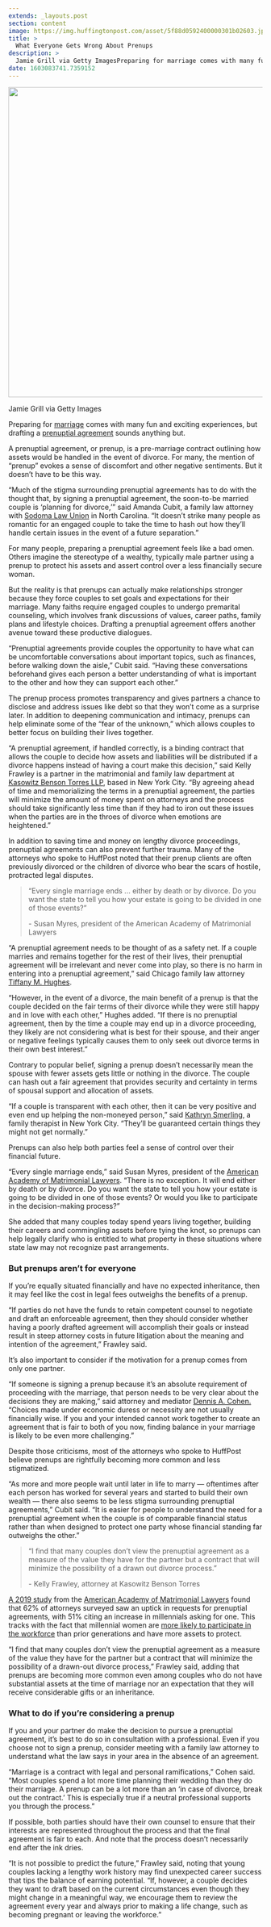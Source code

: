 ```yaml
--- 
extends: _layouts.post 
section: content 
image: https://img.huffingtonpost.com/asset/5f88d0592400000301b02603.jpeg?cache=urCx1LmM20&ops=1778_1000 
title: > 
  What Everyone Gets Wrong About Prenups 
description: > 
  Jamie Grill via Getty ImagesPreparing for marriage comes with many fun and exciting experiences, but drafting a prenuptial agreement sounds anything but.A prenuptial agreement, or prenup, is a pre-marriage contract outlining how assets would be handled in the event of divorce.But the reality is that prenups can actually make relationships stronger because they force couples to set goals and expectations for their marriage.Drafting a prenuptial agreement offers another avenue toward these productive dialogues.What to do if you’re considering a prenupIf you and your partner do make the decision to pursue a prenuptial agreement, it’s best to do so in consultation with a professional. 
date: 1603083741.7359152 
--- 
```

<div><p></p><img class="img-sized__img landscape" alt="" width="720" height="615" src="https://img.huffingtonpost.com/asset/5f88d0592400000301b02603.jpeg?cache=urCx1LmM20&amp;ops=scalefit_720_noupscale"><p class="cli-image__spacer"></p><p class="cli-image__credit"><p>Jamie Grill via Getty Images</p></p><p>Preparing for <a href="https://www.huffpost.com/life/topic/marriage" target="_blank">marriage</a> comes with many fun and exciting experiences, but drafting a <a href="https://www.huffpost.com/entry/how-to-bring-up-prenup_n_5a60e0efe4b05085db606d29" target="_blank">prenuptial agreement</a> sounds anything but.</p><p>A prenuptial agreement, or prenup, is a pre-marriage contract outlining how assets would be handled in the event of divorce. For many, the mention of &#8220;prenup&#8221; evokes a sense of discomfort and other negative sentiments. But it doesn&#8217;t have to be this way. </p><p>&#8220;Much of the stigma surrounding prenuptial agreements has to do with the thought that, by signing a prenuptial agreement, the soon-to-be married couple is &#8216;planning for divorce,&#8217;&#8221; said Amanda Cubit, a family law attorney with <a href="https://www.sodomalaw.com/sodoma-law-union/" target="_blank">Sodoma Law Union</a> in North Carolina. &#8220;It doesn&#8217;t strike many people as romantic for an engaged couple to take the time to hash out how they&#8217;ll handle certain issues in the event of a future separation.&#8221;</p><p>For many people, preparing a prenuptial agreement feels like a bad omen. Others imagine the stereotype of a wealthy, typically male partner using a prenup to protect his assets and assert control over a less financially secure woman. </p><p>But the reality is that prenups can actually make relationships stronger because they force couples to set goals and expectations for their marriage. Many faiths require engaged couples to undergo premarital counseling, which involves frank discussions of values, career paths, family plans and lifestyle choices. Drafting a prenuptial agreement offers another avenue toward these productive dialogues. </p><p>&#8220;Prenuptial agreements provide couples the opportunity to have what can be uncomfortable conversations about important topics, such as finances, before walking down the aisle,&#8221; Cubit said. &#8220;Having these conversations beforehand gives each person a better understanding of what is important to the other and how they can support each other.&#8221;</p><p>The prenup process promotes transparency and gives partners a chance to disclose and address issues like debt so that they won&#8217;t come as a surprise later. In addition to deepening communication and intimacy, prenups can help eliminate some of the &#8220;fear of the unknown,&#8221; which allows couples to better focus on building their lives together. </p><p>&#8220;A prenuptial agreement, if handled correctly, is a binding contract that allows the couple to decide how assets and liabilities will be distributed if a divorce happens instead of having a court make this decision,&#8221; said Kelly Frawley is a partner in the matrimonial and family law department at <a href="https://www.kasowitz.com/" target="_blank">Kasowitz Benson Torres LLP</a>, based in New York City. &#8220;By agreeing ahead of time and memorializing the terms in a prenuptial agreement, the parties will minimize the amount of money spent on attorneys and the process should take significantly less time than if they had to iron out these issues when the parties are in the throes of divorce when emotions are heightened.&#8221;</p><p>In addition to saving time and money on lengthy divorce proceedings, prenuptial agreements can also prevent further trauma. Many of the attorneys who spoke to HuffPost noted that their prenup clients are often previously divorced or the children of divorce who bear the scars of hostile, protracted legal disputes. </p><blockquote class="cli cli-pullquote"><p class="cli-pullquote__placeholder"></p><p class="cli-pullquote__quote accent-cli">&#8220;Every single marriage ends ... either by death or by divorce. Do you want the state to tell you how your estate is going to be divided in one of those events?&#8221;</p><p class="cli-pullquote__attribution caption-cli">- Susan Myres, president of the American Academy of Matrimonial Lawyers</p></blockquote><p>&#8220;A prenuptial agreement needs to be thought of as a safety net. If a couple marries and remains together for the rest of their lives, their prenuptial agreement will be irrelevant and never come into play, so there is no harm in entering into a prenuptial agreement,&#8221; said Chicago family law attorney <a href="http://thugheslaw.com/" target="_blank">Tiffany M. Hughes</a>.</p><p>&#8220;However, in the event of a divorce, the main benefit of a prenup is that the couple decided on the fair terms of their divorce while they were still happy and in love with each other,&#8221; Hughes added. &#8220;If there is no prenuptial agreement, then by the time a couple may end up in a divorce proceeding, they likely are not considering what is best for their spouse, and their anger or negative feelings typically causes them to only seek out divorce terms in their own best interest.&#8221;</p><p>Contrary to popular belief, signing a prenup doesn&#8217;t necessarily mean the spouse with fewer assets gets little or nothing in the divorce. The couple can hash out a fair agreement that provides security and certainty in terms of spousal support and allocation of assets.</p><p>&#8220;If a couple is transparent with each other, then it can be very positive and even end up helping the non-moneyed person,&#8221; said <a href="https://urldefense.proofpoint.com/v2/url?u=https-3A__drksmerling.com_&amp;d=DwMGaQ&amp;c=sWW_bEwW_mLyN3Kx2v57Q8e-CRbmiT9yOhqES_g_wVY&amp;r=jAp_r5pH4SfUx15VGRI1rLhkMjy1ikOF-tizlTN9Pls&amp;m=IO3T3tycKJH2DqLrbBUW7r7pa-bwP74m2_V3BPSo_98&amp;s=QdCiKMEdHlzAGlHMBgU9X_SECifr8YmVUVrSKZIDWCc&amp;e=" target="_blank">Kathryn Smerling</a>, a family therapist in New York City. &#8220;They&#8217;ll be guaranteed certain things they might not get normally.&#8221;</p><p>Prenups can also help both parties feel a sense of control over their financial future. </p><p>&#8220;Every single marriage ends,&#8221; said Susan Myres, president of the <a href="https://aaml.org/" target="_blank">American Academy of Matrimonial Lawyers</a>. &#8220;There is no exception. It will end either by death or by divorce. Do you want the state to tell you how your estate is going to be divided in one of those events? Or would you like to participate in the decision-making process?&#8221;</p><p>She added that many couples today spend years living together, building their careers and commingling assets before tying the knot, so prenups can help legally clarify who is entitled to what property in these situations where state law may not recognize past arrangements. </p><p class="primary-cli cli cli-text "><h3>But prenups aren&#8217;t for everyone</h3></p><p>If you&#8217;re equally situated financially and have no expected inheritance, then it may feel like the cost in legal fees outweighs the benefits of a prenup. </p><p>&#8220;If parties do not have the funds to retain competent counsel to negotiate and draft an enforceable agreement, then they should consider whether having a poorly drafted agreement will accomplish their goals or instead result in steep attorney costs in future litigation about the meaning and intention of the agreement,&#8221; Frawley said. </p><p>It&#8217;s also important to consider if the motivation for a prenup comes from only one partner. </p><p>&#8220;If someone is signing a prenup because it&#8217;s an absolute requirement of proceeding with the marriage, that person needs to be very clear about the decisions they are making,&#8221; said attorney and mediator <a href="http://www.settlementworks.com/" target="_blank">Dennis A. Cohen.</a> &#8220;Choices made under economic duress or necessity are not usually financially wise. If you and your intended cannot work together to create an agreement that is fair to both of you now, finding balance in your marriage is likely to be even more challenging.&#8221;</p><p>Despite those criticisms, most of the attorneys who spoke to HuffPost believe prenups are rightfully becoming more common and less stigmatized. </p><p>&#8220;As more and more people wait until later in life to marry &#8213; oftentimes after each person has worked for several years and started to build their own wealth &#8213; there also seems to be less stigma surrounding prenuptial agreements,&#8221; Cubit said. &#8220;It is easier for people to understand the need for a prenuptial agreement when the couple is of comparable financial status rather than when designed to protect one party whose financial standing far outweighs the other.&#8221;</p><blockquote class="cli cli-pullquote"><p class="cli-pullquote__placeholder"></p><p class="cli-pullquote__quote accent-cli">&#8220;I find that many couples don&#8217;t view the prenuptial agreement as a measure of the value they have for the partner but a contract that will minimize the possibility of a drawn out divorce process.&#8221;</p><p class="cli-pullquote__attribution caption-cli">- Kelly Frawley, attorney at Kasowitz Benson Torres</p></blockquote><p><a href="https://www.huffpost.com/entry/millennials-cause-spike-prenups_l_5ca79e66e4b0dca033012757" target="_blank">A 2019 study</a> from the <a href="https://www.theladders.com/career-advice/why-the-millennial-generation-is-signing-more-prenups-than-ever-before" target="_blank">American Academy of Matrimonial Lawyers</a> found that 62% of attorneys surveyed saw an uptick in requests for prenuptial agreements, with 51% citing an increase in millennials asking for one. This tracks with the fact that millennial women are <a href="https://www.pewsocialtrends.org/essay/millennial-life-how-young-adulthood-today-compares-with-prior-generations/" target="_blank">more likely to participate in the workforce</a> than prior generations and have more assets to protect.</p><p>&#8220;I find that many couples don&#8217;t view the prenuptial agreement as a measure of the value they have for the partner but a contract that will minimize the possibility of a drawn-out divorce process,&#8221; Frawley said, adding that prenups are becoming more common even among couples who do not have substantial assets at the time of marriage nor an expectation that they will receive considerable gifts or an inheritance.</p><p class="primary-cli cli cli-text "><h3>What to do if you&#8217;re considering a prenup</h3></p><p>If you and your partner do make the decision to pursue a prenuptial agreement, it&#8217;s best to do so in consultation with a professional. Even if you choose not to sign a prenup, consider meeting with a family law attorney to understand what the law says in your area in the absence of an agreement.</p><p>&#8220;Marriage is a contract with legal and personal ramifications,&#8221; Cohen said. &#8220;Most couples spend a lot more time planning their wedding than they do their marriage. A prenup can be a lot more than an &#8216;in case of divorce, break out the contract.&#8217; This is especially true if a neutral professional supports you through the process.&#8221;</p><p>If possible, both parties should have their own counsel to ensure that their interests are represented throughout the process and that the final agreement is fair to each. And note that the process doesn&#8217;t necessarily end after the ink dries.</p><p>&#8220;It is not possible to predict the future,&#8221; Frawley said, noting that young couples lacking a lengthy work history may find unexpected career success that tips the balance of earning potential. &#8220;If, however, a couple decides they want to draft based on the current circumstances even though they might change in a meaningful way, we encourage them to review the agreement every year and always prior to making a life change, such as becoming pregnant or leaving the workforce.&#8221;</p></div>